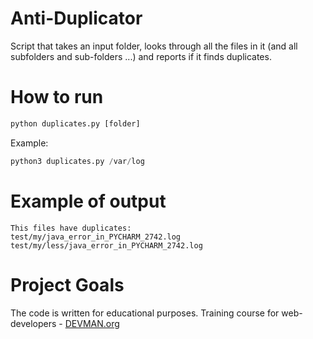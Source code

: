 # Anti-Duplicator
Script that takes an input folder, looks through all the files in it (and all subfolders and sub-folders ...)
and reports if it finds duplicates.

# How to run
```python
python duplicates.py [folder]
```
Example:
```python
python3 duplicates.py /var/log
```

# Example of output
```
This files have duplicates:
test/my/java_error_in_PYCHARM_2742.log
test/my/less/java_error_in_PYCHARM_2742.log
```

# Project Goals

The code is written for educational purposes. Training course for web-developers - [DEVMAN.org](https://devman.org)
